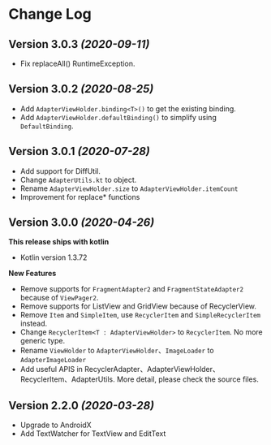 Change Log
==========
Version 3.0.3 *(2020-09-11)*
----------------------------

 * Fix replaceAll() RuntimeException.
 
 
Version 3.0.2 *(2020-08-25)*
----------------------------

 * Add ```AdapterViewHolder.binding<T>()``` to get the existing binding.
 * Add ```AdapterViewHolder.defaultBinding()``` to simplify using ```DefaultBinding```.
 
 
Version 3.0.1 *(2020-07-28)*
----------------------------

 * Add support for DiffUtil.
 * Change ```AdapterUtils.kt``` to object.
 * Rename ```AdapterViewHolder.size``` to ```AdapterViewHolder.itemCount```
 * Improvement for replace* functions
 

Version 3.0.0 *(2020-04-26)*
----------------------------

**This release ships with kotlin**

* Kotlin version 1.3.72

**New Features**
 * Remove supports for ```FragmentAdapter2``` and ```FragmentStateAdapter2``` because of ```ViewPager2```.
 * Remove supports for ListView and GridView because of RecyclerView.
 * Remove ```Item``` and ```SimpleItem```, use ```RecyclerItem``` and ```SimpleRecyclerItem``` instead.
 * Change ```RecyclerItem<T : AdapterViewHolder>``` to ```RecyclerItem```. No more generic type.
 * Rename ```ViewHolder``` to ```AdapterViewHolder```、```ImageLoader``` to ```AdapterImageLoader```
 * Add useful APIS in RecyclerAdapter、AdapterViewHolder、RecyclerItem、AdapterUtils. More detail, please check the source files.
 

Version 2.2.0 *(2020-03-28)*
----------------------------

* Upgrade to AndroidX
* Add TextWatcher for TextView and EditText
